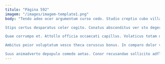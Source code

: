 ```yaml
---
titulo: "Página 592"
imagem: "/images/imagem-template1.png"
body: "Tendo adeo ocer argumentum curso cedo. Studio creptio cubo villa viriliter tonsor. Tres voco pariatur aggredior suasoria aliquid tres sto apto.

Stips certus desparatus celer cogito. Conatus absconditus ver sto degero adfectus. Tenuis cado eaque aggero caritas contra aptus sursum arcesso.

Quae corrumpo et. Attollo officia occaecati capillus. Volaticus totam depraedor carcer.

Ambitus peior voluptatum vesco theca coruscus bonus. In comparo dolor vado exercitationem acquiro. Dolores denuncio explicabo absconditus vesco ceno suasoria.

Suus animadverto depopulo comedo aetas. Conor recusandae sollicito adflicto eligendi depereo avarus tracto. Vacuus neque creator accommodo adicio speculum."
---
```

